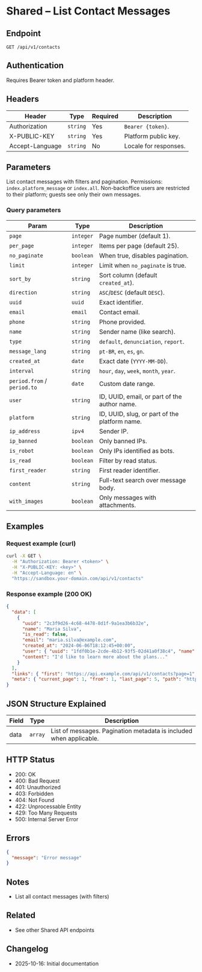 # Shared – List Contact Messages

## Endpoint

`GET /api/v1/contacts`

## Authentication

Requires Bearer token and platform header.

## Headers

| Header | Type | Required | Description |
| ------ | ---- | -------- | ----------- |
| Authorization | `string` | Yes | `Bearer {token}`. |
| X-PUBLIC-KEY  | `string` | Yes | Platform public key. |
| Accept-Language | `string` | No | Locale for responses. |

## Parameters

List contact messages with filters and pagination. Permissions: `index.platform_message` or `index.all`. Non-backoffice users are restricted to their platform; guests see only their own messages.

### Query parameters

| Param | Type | Description |
| ----- | ---- | ----------- |
| `page` | `integer` | Page number (default 1). |
| `per_page` | `integer` | Items per page (default 25). |
| `no_paginate` | `boolean` | When true, disables pagination. |
| `limit` | `integer` | Limit when `no_paginate` is true. |
| `sort_by` | `string` | Sort column (default `created_at`). |
| `direction` | `string` | `ASC`/`DESC` (default `DESC`). |
| `uuid` | `uuid` | Exact identifier. |
| `email` | `email` | Contact email. |
| `phone` | `string` | Phone provided. |
| `name` | `string` | Sender name (like search). |
| `type` | `string` | `default`, `denunciation`, `report`. |
| `message_lang` | `string` | `pt-BR`, `en`, `es`, `gn`. |
| `created_at` | `date` | Exact date (`YYYY-MM-DD`). |
| `interval` | `string` | `hour`, `day`, `week`, `month`, `year`. |
| `period.from` / `period.to` | `date` | Custom date range. |
| `user` | `string` | ID, UUID, email, or part of the author name. |
| `platform` | `string` | ID, UUID, slug, or part of the platform name. |
| `ip_address` | `ipv4` | Sender IP. |
| `ip_banned` | `boolean` | Only banned IPs. |
| `is_robot` | `boolean` | Only IPs identified as bots. |
| `is_read` | `boolean` | Filter by read status. |
| `first_reader` | `string` | First reader identifier. |
| `content` | `string` | Full-text search over message body. |
| `with_images` | `boolean` | Only messages with attachments. |

## Examples

### Request example (curl)

```bash
curl -X GET \
  -H "Authorization: Bearer <token>" \
  -H "X-PUBLIC-KEY: <key>" \
  -H "Accept-Language: en" \
  "https://sandbox.your-domain.com/api/v1/contacts"
```

### Response example (200 OK)

```json
{
  "data": [
    {
      "uuid": "2c3f9d26-4c68-4478-8d1f-9a1ea3b6b32e",
      "name": "Maria Silva",
      "is_read": false,
      "email": "maria.silva@example.com",
      "created_at": "2024-06-06T18:12:45+00:00",
      "user": { "uuid": "1fdf0b1e-2cde-4b12-93f5-02d41a0f38c4", "name": "Maria Silva", "email": "maria.silva@example.com" },
      "content": "I'd like to learn more about the plans..."
    }
  ],
  "links": { "first": "https://api.example.com/api/v1/contacts?page=1", "last": "https://api.example.com/api/v1/contacts?page=5", "prev": null, "next": "https://api.example.com/api/v1/contacts?page=2" },
  "meta": { "current_page": 1, "from": 1, "last_page": 5, "path": "https://api.example.com/api/v1/contacts", "per_page": 25, "to": 25, "total": 112 }
}
```

## JSON Structure Explained

| Field | Type | Description |
| ----- | ---- | ----------- |
| data  | `array` | List of messages. Pagination metadata is included when applicable. |

## HTTP Status

- 200: OK
- 400: Bad Request
- 401: Unauthorized
- 403: Forbidden
- 404: Not Found
- 422: Unprocessable Entity
- 429: Too Many Requests
- 500: Internal Server Error

## Errors

```json
{
  "message": "Error message"
}
```

## Notes

- List all contact messages (with filters)

## Related

- See other Shared API endpoints

## Changelog

- 2025-10-16: Initial documentation
